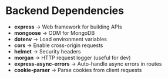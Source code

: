 # Backend Dependencies

- **express** → Web framework for building APIs
- **mongoose** → ODM for MongoDB
- **dotenv** → Load environment variables
- **cors** → Enable cross-origin requests
- **helmet** → Security headers
- **morgan** → HTTP request logger (useful for dev)
- **express-async-errors** → Auto-handle async errors in routes
- **cookie-parser** → Parse cookies from client requests
